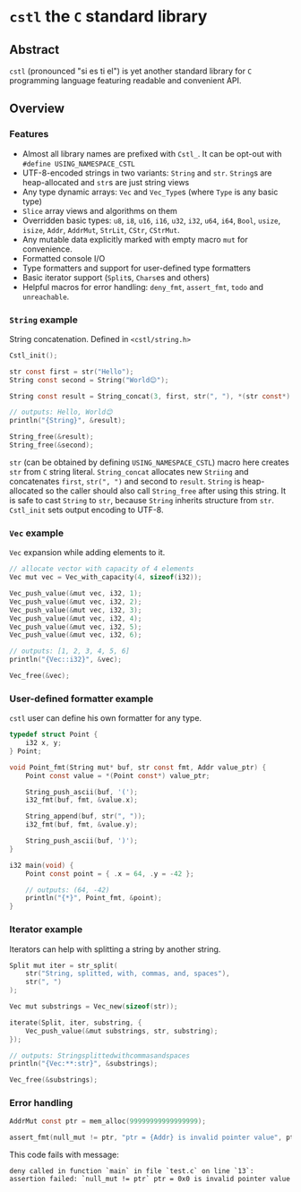 # `cstl` the `C` standard library

## Abstract

`cstl` (pronounced "si es ti el") is yet another standard library for `C` programming language featuring readable and convenient API.

## Overview

### Features

- Almost all library names are prefixed with `Cstl_`. It can be opt-out with `#define USING_NAMESPACE_CSTL`
- UTF-8-encoded strings in two variants: `String` and `str`. `String`s are heap-allocated and `str`s are just string views
- Any type dynamic arrays: `Vec` and `Vec_Type`s (where `Type` is any basic type)
- `Slice` array views and algorithms on them
- Overridden basic types: `u8`, `i8`, `u16`, `i16`, `u32`, `i32`, `u64`, `i64`, `Bool`, `usize`, `isize`, `Addr`, `AddrMut`, `StrLit`, `CStr`, `CStrMut`.
- Any mutable data explicitly marked with empty macro `mut` for convenience.
- Formatted console I/O
- Type formatters and support for user-defined type formatters
- Basic iterator support (`Split`s, `Chars`es and others)
- Helpful macros for error handling: `deny_fmt`, `assert_fmt`, `todo` and `unreachable`.

### `String` example

String concatenation. Defined in `<cstl/string.h>`

```c
Cstl_init();

str const first = str("Hello");
String const second = String("World😊");

String const result = String_concat(3, first, str(", "), *(str const*) &second);

// outputs: Hello, World😊
println("{String}", &result);

String_free(&result);
String_free(&second);
```

`str` (can be obtained by defining `USING_NAMESPACE_CSTL`) macro here creates `str` from `C` string literal. `String_concat` allocates new `Striing` and concatenates `first`, `str(", ")` and second to `result`. `String` is heap-allocated so the caller should also call `String_free` after using this string. It is safe to cast `String` to `str`, because `String` inherits structure from `str`. `Cstl_init` sets output encoding to UTF-8.

### `Vec` example

`Vec` expansion while adding elements to it.

```c
// allocate vector with capacity of 4 elements
Vec mut vec = Vec_with_capacity(4, sizeof(i32));

Vec_push_value(&mut vec, i32, 1);
Vec_push_value(&mut vec, i32, 2);
Vec_push_value(&mut vec, i32, 3);
Vec_push_value(&mut vec, i32, 4);
Vec_push_value(&mut vec, i32, 5);
Vec_push_value(&mut vec, i32, 6);

// outputs: [1, 2, 3, 4, 5, 6]
println("{Vec::i32}", &vec);

Vec_free(&vec);
```

### User-defined formatter example

`cstl` user can define his own formatter for any type.

```c
typedef struct Point {
    i32 x, y;
} Point;

void Point_fmt(String mut* buf, str const fmt, Addr value_ptr) {
    Point const value = *(Point const*) value_ptr;

    String_push_ascii(buf, '(');
    i32_fmt(buf, fmt, &value.x);

    String_append(buf, str(", "));
    i32_fmt(buf, fmt, &value.y);

    String_push_ascii(buf, ')');
}

i32 main(void) {
    Point const point = { .x = 64, .y = -42 };

    // outputs: (64, -42)
    println("{*}", Point_fmt, &point);
}
```

### Iterator example

Iterators can help with splitting a string by another string.

```c
Split mut iter = str_split(
    str("String, splitted, with, commas, and, spaces"),
    str(", ")
);

Vec mut substrings = Vec_new(sizeof(str));

iterate(Split, iter, substring, {
    Vec_push_value(&mut substrings, str, substring);
});

// outputs: Stringsplittedwithcommasandspaces
println("{Vec:**:str}", &substrings);

Vec_free(&substrings);
```

### Error handling

```c
AddrMut const ptr = mem_alloc(99999999999999999);

assert_fmt(null_mut != ptr, "ptr = {Addr} is invalid pointer value", ptr);
```

This code fails with message:

```plain_text
deny called in function `main` in file `test.c` on line `13`:
assertion failed: `null_mut != ptr` ptr = 0x0 is invalid pointer value
```

